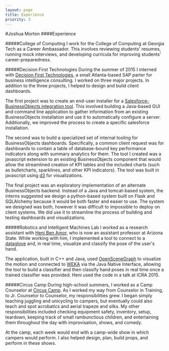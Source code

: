 ```yaml
---
layout: page
title: Experience
priority: 3
---
```


#Joshua Morton
####Experience

#####College of Computing
I work for the College of Computing at Georgia Tech as a Career Ambassador. This involves reviewing students' resumes, running mock interviews, and developing curricula for improving students' career-preparedness.

#####Decision First Technologies
During the summer of 2015 I interned with [Decision First Technologies](http://www.decisionfirst.com/), a small Atlanta-based SAP parter for business intelligence consulting. I worked on three major projects. In addition to the three projects, I helped to design and build client dashboards.

The first project was to create an end-user installer for a [Salesforce-BusinessObjects integration tool](http://www.decisionfirst.com/offerings/salesforce-connect-for-sap-analytics/). This involved building a Java-based GUI and command line application to gather information from an existing BusinessObjects installation and use it to automatically configure a server. Additionally, we improved the process to create a specific salesforce installation.

The second was to build a specialized set of internal tooling for BusinessObjects dashboards. Specifically, a common client request was for dashboards to contain a table of database-bound key performance indicators along with summary analytics for them. The tool I created was a javascript extension to an existing BusinessObjects component that would allow the streamlined creation of KPI tables and the included charts (such as bulletcharts, sparklines, and other KPI indicators). The tool was built in javascript using [d3](http://d3js.org/) for visualizations.

The final project was an exploratory implementation of an alternate BusinessObjects backend. Instead of a Java and tomcat-based system, the interns suggested we design a python-based system built on Flask and SQLAlchemy because it would be both faster and easier to use. The system we designed was both, however it was difficult to impossible to deploy on client systems. We did use it to streamline the process of building and testing dashboards and visualizations.

#####Robotics and Intelligent Machines Lab
I worked as a research assistant with [Heni Ben Amor](http://henibenamor.weebly.com/), who is now an assistant professor at Arizona State. While working with him, I implemented a tool to connect to a [dataglove](https://en.wikipedia.org/wiki/Wired_glove) and, in real time, visualize and classify the pose of the user's hand.

The application, built in C++ and Java, used [OpenSceneGraph](http://www.openscenegraph.org/) to visualize the motion and connected to [WEKA](https://weka.wikispaces.com/) via the Java Native Interface, allowing the tool to build a classifier and then classify hand poses in real time once a trained classifier was provided. Heni used the code in a talk at ICRA 2015.

#####Circus Camp
During high-school summers, I worked as a Camp Counselor at [Circus Camp](http://www.circuscamp.org/). As I worked my way from Counselor in Training, to Jr. Counselor to Counselor, my responsibilities grew. I began simply teaching juggling and unicycling to campers, but eventually could also teach and spot acrobatics and aerial trapeze and silks. My other responsibilities included checking equipment safety, inventory, setup, teardown, keeping track of small rambunctious children, and entertaining them throughout the day with improvisation, shows, and comedy.

At the camp, each week would end with a camp-wide show in which campers would perform. I also helped design, plan, build props, and perform in these shows.
